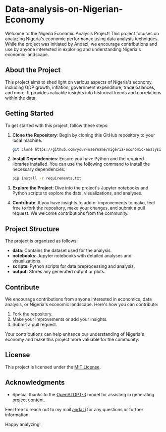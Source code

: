 # Data-analysis-on-Nigerian-Economy

Welcome to the Nigeria Economic Analysis Project! This project focuses on analyzing Nigeria's economic performance using data analysis techniques. While the project was initiated by Andazi, we encourage contributions and use by anyone interested in exploring and understanding Nigeria's economic landscape.

## About the Project

This project aims to shed light on various aspects of Nigeria's economy, including GDP growth, inflation, government expenditure, trade balances, and more. It provides valuable insights into historical trends and correlations within the data.

## Getting Started

To get started with this project, follow these steps:

1. **Clone the Repository**: Begin by cloning this GitHub repository to your local machine.

   ```bash
   git clone https://github.com/your-username/nigeria-economic-analysis.git
   ```

2. **Install Dependencies**: Ensure you have Python and the required libraries installed. You can use the following command to install the necessary dependencies:

   ```bash
   pip install -r requirements.txt
   ```

3. **Explore the Project**: Dive into the project's Jupyter notebooks and Python scripts to explore the data, visualizations, and analyses.

4. **Contribute**: If you have insights to add or improvements to make, feel free to fork the repository, make your changes, and submit a pull request. We welcome contributions from the community.

## Project Structure

The project is organized as follows:

- **data**: Contains the dataset used for the analysis.
- **notebooks**: Jupyter notebooks with detailed analyses and visualizations.
- **scripts**: Python scripts for data preprocessing and analysis.
- **output**: Stores any generated output or plots.

## Contribute

We encourage contributions from anyone interested in economics, data analysis, or Nigeria's economic landscape. Here's how you can contribute:

1. Fork the repository.
2. Make your improvements or add your insights.
3. Submit a pull request.

Your contributions can help enhance our understanding of Nigeria's economy and make this project more valuable for the community.

## License

This project is licensed under the [MIT License](LICENSE).

## Acknowledgments

- Special thanks to the [OpenAI GPT-3](https://openai.com) model for assisting in generating project content.

Feel free to reach out to my mail [andazi](andaziboboye@gmail.com) for any questions or further information.

Happy analyzing!

